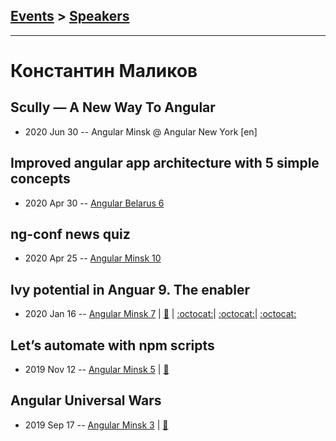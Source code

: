 ## [Events](../README.md) > [Speakers](../speakers.md)
---

# Константин Маликов

## Scully — A New Way To Angular
- 2020 Jun 30 -- Angular Minsk @ Angular New York [en]   
## Improved angular app architecture with 5 simple concepts
- 2020 Apr 30 -- [Angular Belarus 6](https://www.youtube.com/watch?v=gTx5UMAB9ak)    
## ng-conf news quiz
- 2020 Apr 25 -- [Angular Minsk 10](https://youtu.be/7LPw-Ebv33M?t=1921)    
## Ivy potential in Anguar 9. The enabler
- 2020 Jan 16 -- [Angular Minsk 7](https://www.youtube.com/watch?v=aNcAqun3NAo)  | [:notebook:](https://slides.com/kostyamalikov/angular-future-with-ivy#/) | [:octocat:](https://github.com/malikov917/solo-component-bundle)| [:octocat:](https://github.com/malikov917/angular-elements-presentation)| [:octocat:](https://github.com/malikov917/ivy-lazy-loaded-component) 
## Let’s automate with npm scripts
- 2019 Nov 12 -- [Angular Minsk 5](https://www.youtube.com/watch?v=3EXMW5565IY)  | [:notebook:](https://drive.google.com/file/d/1kUaY1DrJdK50ZbjQ0RZ5hlG58Lh7pXmA/view)  
## Angular Universal Wars
- 2019 Sep 17 -- [Angular Minsk 3](https://www.youtube.com/watch?v=GAKsNdK8Q9Q)  | [:notebook:](https://drive.google.com/file/d/1LUixBgI6Q_syLBsdqMC5GZPtrZc1C6dn)  
